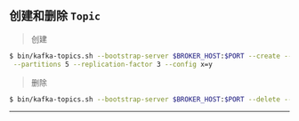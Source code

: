 ## 创建和删除 `Topic`
> 创建
```bash
$ bin/kafka-topics.sh --bootstrap-server $BROKER_HOST:$PORT --create --topic new_topic_name \
 --partitions 5 --replication-factor 3 --config x=y
```
> 删除
```bash
$ bin/kafka-topics.sh --bootstrap-server $BROKER_HOST:$PORT --delete --topic new_topic_name
```
---
